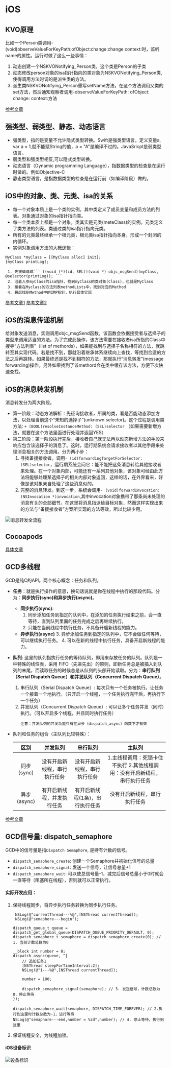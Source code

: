 # iOS
## KVO原理
比如一个Person类调用-(void)observeValueForKeyPath:ofObject:change:change context:时，监听name的属性。运行时做了这么一些事情：
1. 动态创建一个NSKVONotifying_Person类，这个类是Person的子类
2. 动态修改person对象的isa指针指向的类对象为NSKVONotifying_Person类,使得调用方法时调的是派生类的方法。
3. 派生类NSKVONotifying_Person重写setName方法，在这个方法调用父类的set方法，然后通知观察者调用-observeValueForKeyPath: ofObject: change: context:方法

[参考文章](https://www.jianshu.com/p/91c41292b5b9)

## 强类型、弱类型、静态、动态语言
* 强类型，指的是变量不允许隐式类型转换。Swift是强类型语言，定义变量a, var a = 1,就不能赋String的值，a = "A"是编译不过的。JavaSricpt是弱类型语言。
* 弱类型和强类型相反,可以隐式类型转换。
* 动态语言（Dynamic programming Language），指数据类型的检查是在运行时做的。例如Objective-C
* 静态类型语言，是指数据类型的检查是在运行前（如编译阶段）做的。

## iOS中的对象、类、元类、isa的关系
* 每一个对象本质上是一个类的实例。其中类定义了成员变量和成员方法的列表。对象通过对象的isa指针指向类。
* 每一个类本质上都是一个对象，类其实是元类(meteClass)的实例。元类定义了类方法的列表。类通过类的isa指针指向元类。
* 所有的元类最终继承一个根元类，根元类isa指针指向本身，形成一个封闭的内循环。
* 实例对象调用方法的大概逻辑：
```
MyClass *myClass = [[MyClass alloc] init];
[myClass printLog];
```

     1. 先被编译成``` ((void (*)(id, SEL))(void *) objc_msgSend)(myClass, @selector(printLog)); ```
     2. 沿着入参myClass的isa指针，找到myClass的类对象(Class)，也就是MyClass
     3. 接着在Myclass的方法列表methodLists中，找到对应的Method
     4. 最后找到Method中的IMP指针，执行具体实现


[参考文章1](https://www.jianshu.com/p/41735c66dccb) [参考文章2](https://juejin.im/post/5aa79411f265da237a4cb045)

## iOS的消息传递机制
给对象发送消息，实则调用objc_msgSend函数，该函数会依据接受者与选择子的类型来调用适当的方法。为了完成此操作，该方法需要在接收者isa所指的Class中搜寻“方法列表”（list of methords），如果能找到与选择子名称相符的方法，就跳转至其实现代码。若是找不到，那就沿着继承体系继续向上查找，等找到合适的方法之后再跳转。如果最终还是找不到相符的方法，那就执行“消息转发”(message forwarding)操作。另外如果找到了该methord会在类中缓存该方法，方便下次快速查找。

## iOS的消息转发机制
消息转发分为两大阶段。
* 第一阶段：动态方法解析：先征询接收者，所属的类，看是否能动态添加方法，以处理当前这个“未知的选择子”(unknown selector)。这个过程是调用类方法: ``` + (BOOL)resolveInstanceMethod: (SEL)selector ``` （如果需要新增方法，就要在这个方法里面进行处理并返回YES）
* 第二阶段：第一阶段执行完后，接收者自己就无法再以动态新增方法的手段来响应包含该选择子的消息了。这时，运行期系统会请求接收者以其他手段来处理消息相关的方法调用。分为两小步：
    1. 寻找备援接收者。调用```- (id)forwardingTargetForSelector:(SEL)selector```，运行期系统会问它：能不能把这条消息转给其他接收者来处理。在一个对象内部，可能还有一系列其他对象，该对象可经由此方法将能够处理某选择子的相关内部对象返回，这样的话，在外界看来，好像是该对象亲自处理了这些消息似的。
    2. 完整的消息转发。到这一步，系统会调用``` - (void)forwardInvocation: (NSInvocation *)invocation ```,其中invocation对象携带了那条尚未处理的消息有关的全部细节。在这里将消息指派给目标对象，然而这样实现出来的方法与“备援接收者”方案所实现的方法等效，所以比较少用。
    
![消息转发全流程](https://upload-images.jianshu.io/upload_images/1280054-f0689d814beb2c0a.png?imageMogr2/auto-orient/strip%7CimageView2/2/w/1240)

## Cocoapods
[具体文章](Article/Cocoapods.md)

## GCD多线程
GCD是纯C的API。两个核心概念：任务和队列。
* **任务**：就是执行操作的意思，换句话说就是你在线程中执行的那段代码。分为：**同步执行(sync)**和**异步执行(async)**。
    * **同步执行(sync)**:
        1. 同步添加任务到指定的队列中，在添加的任务执行结束之前，会一直等待，直到队列里面的任务完成之后再继续执行。
        2. 只能在当前线程中执行任务，不具备开启新线程的能力。
    * **异步执行(async)**
        3. 异步添加任务到指定的队列中，它不会做任何等待，可以继续执行任务。
        4. 可以在新的线程中执行任务，具备开启新线程的能力。
* **队列**: 这里的队列指执行任务的等待队列，即用来存放任务的队列。队列是一种特殊的线性表，采用 FIFO（先进先出）的原则，即新任务总是被插入到队列的末尾，而读取任务的时候总是从队列的头部开始读取。分为：**串行队列（Serial Dispatch Queue）**和**并发队列（Concurrent Dispatch Queue）**。
    1. 串行队列（Serial Dispatch Queue）: 每次只有一个任务被执行。让任务一个接着一个地执行。（只开启一个线程，一个任务执行完毕后，再执行下一个任务）
    2. 并发队列（Concurrent Dispatch Queue）: 可以让多个任务并发（同时）执行。（可以开启多个线程，并且同时执行任务）
        ```
        注意：并发队列的并发功能只有在异步（dispatch_async）函数下才有效
        ```
* 队列和任务的组合（主队列比较特殊）：
    
    |区别|并发队列|串行队列|主队列|
    |:--:|:--:|:--:|:--:|
    |同步(sync)|没有开启新线程，串行执行任务|没有开启新线程，串行执行任务|1.主线程调用：死锁卡住不执行 2.其他线程调用：没有开启新线程，串行执行任务|
    |异步(async)|有开启新线程，并发执行任务|有开启新线程(1条)，串行执行任务|没有开启新线程，串行执行任务|
[参考文章](https://www.jianshu.com/p/2d57c72016c6)

## GCD信号量: dispatch_semaphore
GCD中的信号量是指``` Dispatch Semaphore ```, 是持有计数的信号。
* ```dispatch_semaphore_create```: 创建一个Semaphore并初始化信号的总量
* ``` dispatch_semaphore_signal ```: 发送一个信号，让信号总量+1
* ``` dispatch_semaphore_wait ```: 可以使总信号量-1，减完后信号总量小于0时就会一直等待（阻塞所在线程），否则就可以正常执行。

#### 实际开发应用：
1. 保持线程同步，将异步执行任务转换为同步执行任务。
    ```
     NSLog(@"currentThread---%@",[NSThread currentThread]);      
     NSLog(@"semaphore---begin");
    
    dispatch_queue_t queue = 
    dispatch_get_global_queue(DISPATCH_QUEUE_PRIORITY_DEFAULT, 0);     
    dispatch_semaphore_t semaphore = dispatch_semaphore_create(0); // 1. 当前计数总数为0
    
    __block int number = 0;
    dispatch_async(queue, ^{
        // 追加任务1
        [NSThread sleepForTimeInterval:2];              
        NSLog(@"1---%@",[NSThread currentThread]);      
        
        number = 100;
        
        dispatch_semaphore_signal(semaphore); // 3. 发送信号，计数总数为0，停止等待
    });
    
    dispatch_semaphore_wait(semaphore, DISPATCH_TIME_FOREVER); // 2.执行到这里时计数总数为-1，进行等待
    NSLog(@"semaphore---end,number = %zd",number); // 4. 停止等待，执行到这里
    
    ```
2. 保证线程安全，为线程加锁。

#### iOS设备标识
![设备标识](http://pv8mnetxz.bkt.clouddn.com/WechatIMG90.jpeg)
